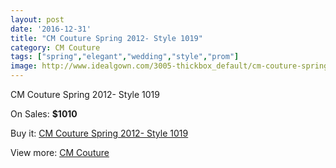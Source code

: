 ```yaml
---
layout: post
date: '2016-12-31'
title: "CM Couture Spring 2012- Style 1019"
category: CM Couture
tags: ["spring","elegant","wedding","style","prom"]
image: http://www.idealgown.com/3005-thickbox_default/cm-couture-spring-2012-style-1019.jpg
---
```

CM Couture Spring 2012- Style 1019

On Sales: **$1010**
<a href="https://www.idealgown.com/en/cm-couture/1450-cm-couture-spring-2012-style-1019.html"><amp-img layout="responsive" width="600" height="600" src="//www.idealgown.com/3005-thickbox_default/cm-couture-spring-2012-style-1019.jpg" alt="CM Couture Spring 2012- Style 1019 0" /></a>

Buy it: [CM Couture Spring 2012- Style 1019](https://www.idealgown.com/en/cm-couture/1450-cm-couture-spring-2012-style-1019.html "CM Couture Spring 2012- Style 1019")

View more: [CM Couture](https://www.idealgown.com/en/21-cm-couture "CM Couture")